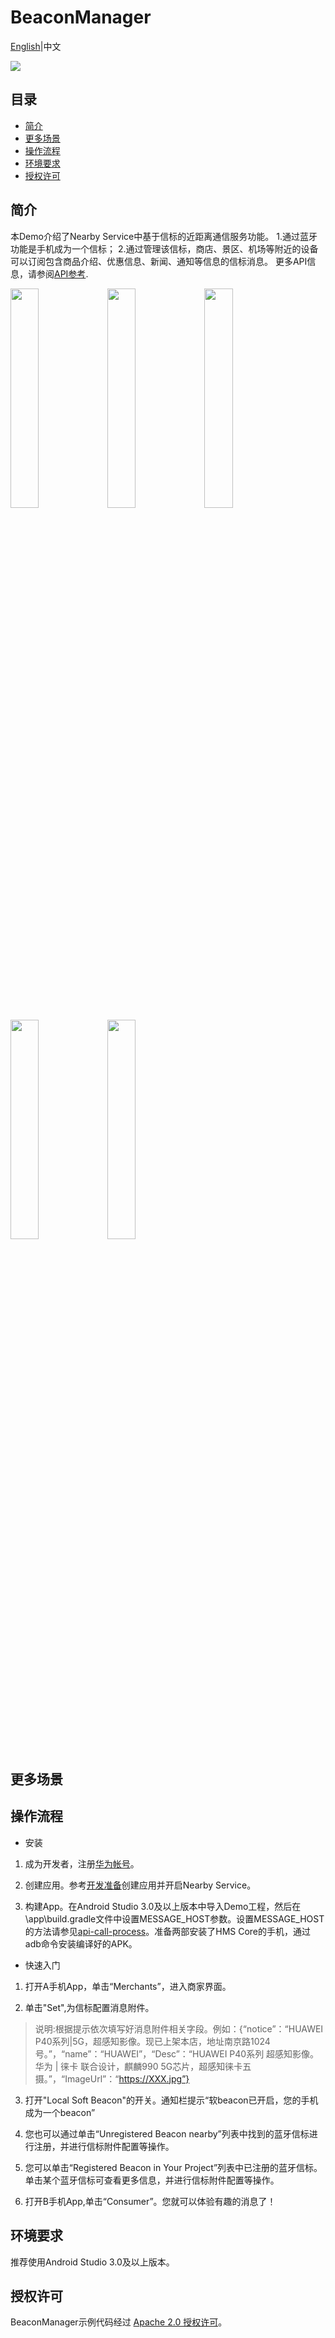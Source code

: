 # BeaconManager
[English](https://github.com/HMS-Core/hms-nearby-demo/tree/master/BeaconManager)|中文

[![](https://camo.githubusercontent.com/ce1c195eb2524e4e67a2e74bf6e9619555aa0913/68747470733a2f2f696d672e736869656c64732e696f2f62616467652f446f63732d686d736775696465732d627269676874677265656e)](https://developer.huawei.com/consumer/cn/doc/development/HMSCore-Guides/introduction-0000001050040566)

## 目录
 * [简介](#简介)
 * [更多场景](#更多场景)
 * [操作流程](#操作流程)
 * [环境要求](#环境要求)
 * [授权许可](#授权许可)

## 简介
本Demo介绍了Nearby Service中基于信标的近距离通信服务功能。
1.通过蓝牙功能是手机成为一个信标；
2.通过管理该信标，商店、景区、机场等附近的设备可以订阅包含商品介绍、优惠信息、新闻、通知等信息的信标消息。
更多API信息，请参阅[API参考](https://developer.huawei.com/consumer/cn/doc/HMSCore-References/common-interface-0000001050151532).

<img src="https://github.com/HMS-Core/hms-nearby-demo/blob/master/BeaconManager/Result_1.jpg" width = 30% height = 30% /> <img src="https://github.com/HMS-Core/hms-nearby-demo/blob/master/BeaconManager/Result_2.jpg" width = 30% height = 30% /> <img src="https://github.com/HMS-Core/hms-nearby-demo/blob/master/BeaconManager/Result_3.jpg" width = 30% height = 30% />
<img src="https://github.com/HMS-Core/hms-nearby-demo/blob/master/BeaconManager/Result_4.jpg" width = 30% height = 30% /> <img src="https://github.com/HMS-Core/hms-nearby-demo/blob/master/BeaconManager/Result_5.jpg" width = 30% height = 30% />

## 更多场景


## 操作流程
* 安装
1. 成为开发者，注册[华为帐号](https://developer.huawei.com/consumer/cn/)。

2. 创建应用。参考[开发准备](https://developer.huawei.com/consumer/cn/doc/development/HMSCore-Guides/config-agc-0000001050040578)创建应用并开启Nearby Service。

3. 构建App。在Android Studio 3.0及以上版本中导入Demo工程，然后在\app\build.gradle文件中设置MESSAGE_HOST参数。设置MESSAGE_HOST的方法请参见[api-call-process](https://developer.huawei.com/consumer/cn/doc/HMSCore-References/common-interface-0000001050151532)。准备两部安装了HMS Core的手机，通过adb命令安装编译好的APK。

* 快速入门
1. 打开A手机App，单击“Merchants”，进入商家界面。

2. 单击"Set",为信标配置消息附件。
> 说明:根据提示依次填写好消息附件相关字段。例如：{“notice”：“HUAWEI P40系列|5G，超感知影像。现已上架本店，地址南京路1024号。”，“name”：“HUAWEI”，“Desc”：“HUAWEI P40系列 超感知影像。华为 | 徕卡 联合设计，麒麟990 5G芯片，超感知徕卡五摄。”，“ImageUrl”：“https://XXX.jpg”}

3. 打开"Local Soft Beacon"的开关。通知栏提示“软beacon已开启，您的手机成为一个beacon”

4. 您也可以通过单击“Unregistered Beacon nearby”列表中找到的蓝牙信标进行注册，并进行信标附件配置等操作。

5. 您可以单击“Registered Beacon in Your Project”列表中已注册的蓝牙信标。单击某个蓝牙信标可查看更多信息，并进行信标附件配置等操作。

6. 打开B手机App,单击“Consumer”。您就可以体验有趣的消息了！

## 环境要求
推荐使用Android Studio 3.0及以上版本。

## 授权许可
BeaconManager示例代码经过 [Apache 2.0 授权许可](http://www.apache.org/licenses/LICENSE-2.0)。
